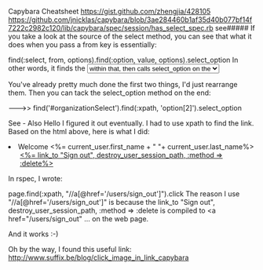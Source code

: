 Capybara Cheatsheet
https://gist.github.com/zhengjia/428105
https://github.com/jnicklas/capybara/blob/3ae284460b1af35d40b077bf14f7222c2982c120/lib/capybara/spec/session/has_select_spec.rb
see#####
If you take a look at the source of the select method, you can see that what it does when you pass a from key is essentially:

find(:select, from, options).find(:option, value, options).select_option
In other words, it finds the <select> you're interested in, then finds the <option> within that, then calls select_option on the <option> node.

You've already pretty much done the first two things, I'd just rearrange them. Then you can tack the select_option method on the end:

--->> find('#organizationSelect').find(:xpath, 'option[2]').select_option



See - Also
Hello I figured it out eventually. I had to use xpath to find the link. Based on the html above, here is what I did:


<li class="dropdown">
       <a class="dropdown-toggle" data-toggle="dropdown">
        Welcome <%= current_user.first_name + " "+ current_user.last_name%>
        <b class="caret"></b>
     </a>
    <ul class="dropdown-menu">
         <a href="#">
        <%= link_to "Sign out", destroy_user_session_path, :method => :delete%> 
        </a>
    </ul>
</li>

In rspec, I wrote:

page.find(:xpath, "//a[@href='/users/sign_out']").click
The reason I use "//a[@href='/users/sign_out']" is because the link_to "Sign out", destroy_user_session_path, :method => :delete is compiled to <a href="/users/sign_out" ... on the web page.

And it works :-)

Oh by the way, I found this useful link: http://www.suffix.be/blog/click_image_in_link_capybara